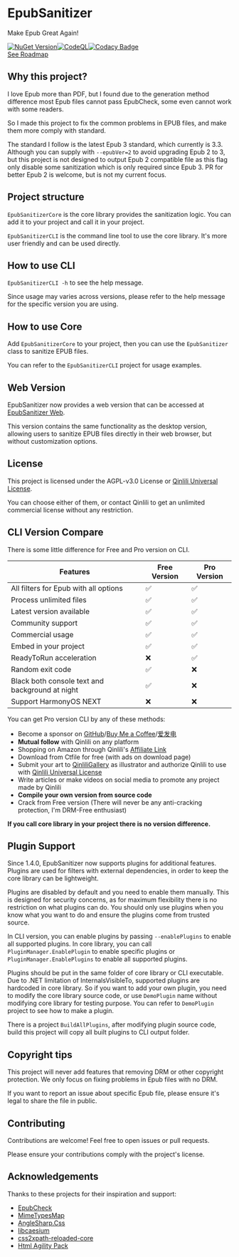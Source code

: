 # EpubSanitizer

Make Epub Great Again!  

[![NuGet Version](https://img.shields.io/nuget/v/Qinlili.EpubSanitizer)](https://www.nuget.org/packages/Qinlili.EpubSanitizer)[![CodeQL](https://github.com/qinlili23333/EpubSanitizer/actions/workflows/github-code-scanning/codeql/badge.svg?branch=main)](https://github.com/qinlili23333/EpubSanitizer/actions/workflows/github-code-scanning/codeql)[![Codacy Badge](https://app.codacy.com/project/badge/Grade/84e2b3e6b75e4682b96f742dc5d10a4d)](https://app.codacy.com/gh/qinlili23333/EpubSanitizer/dashboard?utm_source=gh&utm_medium=referral&utm_content=&utm_campaign=Badge_grade)  
[See Roadmap](https://github.com/users/qinlili23333/projects/4/views/1)  

## Why this project?

I love Epub more than PDF, but I found due to the generation method difference most Epub files cannot pass EpubCheck, some even cannot work with some readers.  

So I made this project to fix the common problems in EPUB files, and make them more comply with standard.  

The standard I follow is the latest Epub 3 standard, which currently is 3.3. Although you can supply with `--epubVer=2` to avoid upgrading Epub 2 to 3, but this project is not designed to output Epub 2 compatible file as this flag only disable some sanitization which is only required since Epub 3. PR for better Epub 2 is welcome, but is not my current focus.  

## Project structure

`EpubSanitizerCore` is the core library provides the sanitization logic. You can add it to your project and call it in your project.  

`EpubSanitizerCLI` is the command line tool to use the core library. It's more user friendly and can be used directly.  

## How to use CLI

`EpubSanitizerCLI -h` to see the help message.  

Since usage may varies across versions, please refer to the help message for the specific version you are using.  

## How to use Core

Add `EpubSanitizerCore` to your project, then you can use the `EpubSanitizer` class to sanitize EPUB files.  

You can refer to the `EpubSanitizerCLI` project for usage examples.  

## Web Version

EpubSanitizer now provides a web version that can be accessed at [EpubSanitizer Web](https://epubsanitizer.qinlili.bid).  

This version contains the same functionality as the desktop version, allowing users to sanitize EPUB files directly in their web browser, but without customization options.  

## License

This project is licensed under the AGPL-v3.0 License or [Qinlili Universal License](https://github.com/qinlili23333/QinliliUniversalLicense).  

You can choose either of them, or contact Qinlili to get an unlimited commercial license without any restriction.  

## CLI Version Compare

There is some little difference for Free and Pro version on CLI.  

| Features | Free Version | Pro Version |
| ------- | ----------- | ----------- |
| All filters for Epub with all options  | ✅ | ✅ |
| Process unlimited files  | ✅ | ✅ |
| Latest version available  | ✅ | ✅ |
| Community support  | ✅ | ✅ |
| Commercial usage  | ✅ | ✅ |
| Embed in your project  | ✅ | ✅ |
| ReadyToRun acceleration  | ❌ | ✅ |
| Random exit code  | ✅ | ❌ |
| Black both console text and background at night  | ✅ | ❌ |
| Support HarmonyOS NEXT  | ❌ | ❌ |

You can get Pro version CLI by any of these methods:  

- Become a sponsor on [GitHub](https://github.com/sponsors/qinlili23333)/[Buy Me a Coffee](https://www.buymeacoffee.com/qinlili)/[爱发电](https://afdian.com/a/qinliliAPP)  
- **Mutual follow** with Qinlili on any platform  
- Shopping on Amazon through Qinlili's [Affiliate Link](https://amzn.to/460zTkR)  
- Download from Ctfile for free (with ads on download page)  
- Submit your art to [QinliliGallery](https://github.com/qinlili23333/QinliliGallery) as illustrator and authorize Qinlili to use with [Qinlili Universal License](https://github.com/qinlili23333/QinliliUniversalLicense)  
- Write articles or make videos on social media to promote any project made by Qinlili  
- **Compile your own version from source code**  
- Crack from Free version (There will never be any anti-cracking protection, I'm DRM-Free enthusiast)  

**If you call core library in your project there is no version difference.**  

## Plugin Support

Since 1.4.0, EpubSanitizer now supports plugins for additional features. Plugins are used for filters with external dependencies, in order to keep the core library can be lightweight.  

Plugins are disabled by default and you need to enable them manually. This is designed for security concerns, as for maximum flexibility there is no restriction on what plugins can do. You should only use plugins when you know what you want to do and ensure the plugins come from trusted source.  

In CLI version, you can enable plugins by passing `--enablePlugins` to enable all supported plugins. In core library, you can call `PluginManager.EnablePlugin` to enable specific plugins or `PluginManager.EnablePlugins` to enable all supported plugins.  

Plugins should be put in the same folder of core library or CLI executable. Due to .NET limitation of InternalsVisibleTo, supported plugins are hardcoded in core library. So if you want to add your own plugin, you need to modify the core library source code, or use `DemoPlugin` name without modifying core library for testing purpose. You can refer to `DemoPlugin` project to see how to make a plugin.  

There is a project `BuildAllPlugins`, after modifying plugin source code, build this project will copy all built plugins to CLI output folder.  

## Copyright tips

This project will never add features that removing DRM or other copyright protection. We only focus on fixing problems in Epub files with no DRM.  

If you want to report an issue about specific Epub file, please ensure it's legal to share the file in public.  

## Contributing

Contributions are welcome! Feel free to open issues or pull requests.  

Please ensure your contributions comply with the project's license.  

## Acknowledgements

Thanks to these projects for their inspiration and support:  

- [EpubCheck](https://github.com/w3c/epubcheck)
- [MimeTypesMap](https://github.com/hey-red/MimeTypesMap)
- [AngleSharp.Css](https://github.com/AngleSharp/AngleSharp.Css)
- [libcaesium](https://github.com/Lymphatus/libcaesium)
- [css2xpath-reloaded-core](https://github.com/qinlili23333/css2xpath-reloaded-core)
- [Html Agility Pack](https://html-agility-pack.net/)
